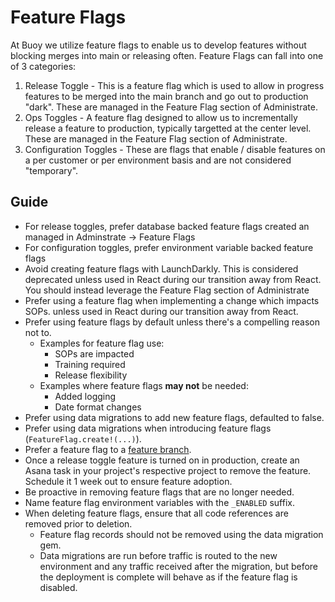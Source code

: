 # Feature Flags

At Buoy we utilize feature flags to enable us to develop features without
blocking merges into main or releasing often.  Feature Flags can fall into one
of 3 categories:

1. Release Toggle - This is a feature flag which is used to allow in progress
   features to be merged into the main branch and go out to production "dark".
   These are managed in the Feature Flag section of Administrate.
3. Ops Toggles - A feature flag designed to allow us to incrementally release a
   feature to production, typically targetted at the center level. These are managed
   in the Feature Flag section of Administrate.
4. Configuration Toggles - These are flags that enable / disable features on a
   per customer or per environment basis and are not considered "temporary".

## Guide

- For release toggles, prefer database backed feature flags created an managed in Adminstrate -> Feature Flags
- For configuration toggles, prefer environment variable backed feature flags
- Avoid creating feature flags with LaunchDarkly. This is considered deprecated
  unless used in React during our transition away from React. You should instead leverage
  the Feature Flag section of Administrate
- Prefer using a feature flag when implementing a change which impacts SOPs.
  unless used in React during our transition away from React.
- Prefer using feature flags by default unless there's a compelling reason not to.
  - Examples for feature flag use:
    - SOPs are impacted
    - Training required
    - Release flexibility
  - Examples where feature flags <b>may not</b> be needed:
    - Added logging
    - Date format changes
- Prefer using data migrations to add new feature flags, defaulted to false.
- Prefer using data migrations when introducing feature flags (`FeatureFlag.create!(...)`).
- Prefer a feature flag to a [feature branch].
- Once a release toggle feature is turned on in production, create an Asana task in your
  project's respective project to remove the feature. Schedule it 1 week out to
  ensure feature adoption.
- Be proactive in removing feature flags that are no longer needed.
- Name feature flag environment variables with the `_ENABLED` suffix.
- When deleting feature flags, ensure that all code references are removed prior to deletion.
  - Feature flag records should not be removed using the data migration gem.
  - Data migrations are run before traffic is routed to the new environment and any traffic received after the
    migration, but before the deployment is complete will behave as if the feature flag is disabled.

[feature branch]: https://www.atlassian.com/git/tutorials/comparing-workflows/feature-branch-workflow
